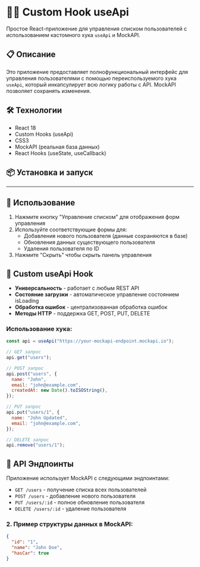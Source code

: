 # 🧑‍💻 Custom Hook useApi

Простое React-приложение для управления списком пользователей с использованием кастомного хука `useApi` и MockAPI.

## 📋 Описание

Это приложение предоставляет полнофункциональный интерфейс для управления пользователями с помощью переиспользуемого хука `useApi`, который инкапсулирует всю логику работы с API. MockAPI позволяет сохранять изменения.

## 🛠 Технологии

- React 18
- Custom Hooks (useApi)
- CSS3
- MockAPI (реальная база данных)
- React Hooks (useState, useCallback)

## 📦 Установка и запуск

---

## 🎯 Использование

1. Нажмите кнопку "Управление списком" для отображения форм управления
2. Используйте соответствующие формы для:
   - Добавления нового пользователя (данные сохраняются в базе)
   - Обновления данных существующего пользователя
   - Удаления пользователя по ID
3. Нажмите "Скрыть" чтобы скрыть панель управления

## 🔧 Custom useApi Hook

- **Универсальность** - работает с любым REST API
- **Состояние загрузки** - автоматическое управление состоянием isLoading
- **Обработка ошибок** - централизованная обработка ошибок
- **Методы HTTP** - поддержка GET, POST, PUT, DELETE

### Использование хука:

```jsx
const api = useApi("https://your-mockapi-endpoint.mockapi.io");

// GET запрос
api.get("users");

// POST запрос
api.post("users", {
  name: "John",
  email: "john@example.com",
  createdAt: new Date().toISOString(),
});

// PUT запрос
api.put("users/1", {
  name: "John Updated",
  email: "john@example.com",
});

// DELETE запрос
api.remove("users/1");
```

## 🔄 API Эндпоинты

Приложение использует MockAPI с следующими эндпоинтами:

- `GET /users` - получение списка всех пользователей
- `POST /users` - добавление нового пользователя
- `PUT /users/:id` - полное обновление пользователя
- `DELETE /users/:id` - удаление пользователя

### 2. Пример структуры данных в MockAPI:

```json
{
  "id": "1",
  "name": "John Doe",
  "hasCar": true
}
```

